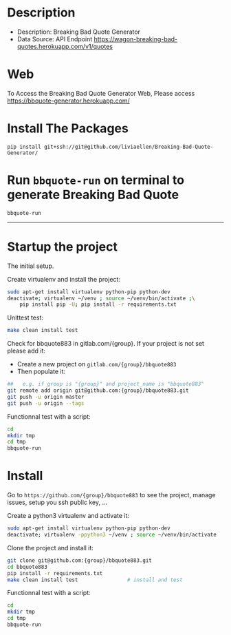 # Description
- Description: Breaking Bad Quote Generator
- Data Source: API Endpoint https://wagon-breaking-bad-quotes.herokuapp.com/v1/quotes

# Web
To Access the Breaking Bad Quote Generator Web, Please access
https://bbquote-generator.herokuapp.com/

# Install The Packages 
```
pip install git+ssh://git@github.com/liviaellen/Breaking-Bad-Quote-Generator/
```

# Run ```bbquote-run``` on terminal to generate Breaking Bad Quote
```bbquote-run```


--------------------

# Startup the project

The initial setup.

Create virtualenv and install the project:
```bash
sudo apt-get install virtualenv python-pip python-dev
deactivate; virtualenv ~/venv ; source ~/venv/bin/activate ;\
    pip install pip -U; pip install -r requirements.txt
```

Unittest test:
```bash
make clean install test
```

Check for bbquote883 in gitlab.com/{group}.
If your project is not set please add it:

- Create a new project on `gitlab.com/{group}/bbquote883`
- Then populate it:

```bash
##   e.g. if group is "{group}" and project_name is "bbquote883"
git remote add origin git@github.com:{group}/bbquote883.git
git push -u origin master
git push -u origin --tags
```

Functionnal test with a script:

```bash
cd
mkdir tmp
cd tmp
bbquote-run
```

# Install

Go to `https://github.com/{group}/bbquote883` to see the project, manage issues,
setup you ssh public key, ...

Create a python3 virtualenv and activate it:

```bash
sudo apt-get install virtualenv python-pip python-dev
deactivate; virtualenv -ppython3 ~/venv ; source ~/venv/bin/activate
```

Clone the project and install it:

```bash
git clone git@github.com:{group}/bbquote883.git
cd bbquote883
pip install -r requirements.txt
make clean install test                # install and test
```
Functionnal test with a script:

```bash
cd
mkdir tmp
cd tmp
bbquote-run
```
